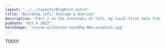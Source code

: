 ```yaml
---
layout: "../../layouts/BlogPost.astro"
title: "Building lofi: Storage & Queries"
description: "Part 2 on the internals of lofi, my local-first data framework."
pubDate: "Oct 6 2022"
heroImage: "/susan-wilkinson-vnus9kq-96w-unsplash.jpg"
---
```


TODO!
